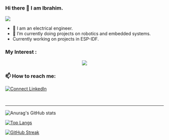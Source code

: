 ### Hi there 👋 I am Ibrahim.
![](https://komarev.com/ghpvc/?username=ibrahimmansur4&color=grey)

- 🔭 I am an electrical engineer.
- 🌱 I’m currently doing projects on robotics and embedded systems.
- Currently working on projects in ESP-IDF.



### My Interest :
<p align="center">
  <a href="https://skillicons.dev">
    <img src="https://skillicons.dev/icons?i=git,github,githubactions,cpp,vscode,ros,python,arduino,linux,docker,opencv,tensorflow,bash,cmake,flask,linux,md,notion,qt,ubuntu,&perline=6" />
  </a>
</p>



### 📫 How to reach me: 
[![Connect LinkedIn](https://img.shields.io/badge/LinkedIn-0077B5?style=for-the-badge&logo=linkedin&logoColor=white)](https://www.linkedin.com/in/ibrahim-bin-mansur-4a7012157/)


<br />

---
<!-- 
![Anurag's GitHub stats](https://github-readme-stats.vercel.app/api?username=ibrahimmansur4&show=reviews,discussions_started,discussions_answered,prs_merged,prs_merged_percentage)
-->
![Anurag's GitHub stats](https://github-readme-stats.vercel.app/api?username=ibrahimmansur4&show_icons=true&theme=dark)

[![Top Langs](https://github-readme-stats.vercel.app/api/top-langs/?username=ibrahimmansur4&layout=compact)](https://github.com/anuraghazra/github-readme-stats)

[![GitHub Streak](http://github-readme-streak-stats.herokuapp.com?user=ibrahimmansur4&theme=dark&hide_border=true&date_format=j%20M%5B%20Y%5D&mode=weekly)](https://git.io/streak-stats)


